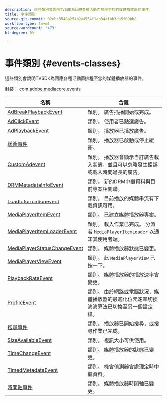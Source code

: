 ```yaml
---
description: 這些類別會說明TVSDK為回應各種活動而排程至您的媒體播放器的事件。
title: 事件類別
source-git-commit: 02ebc3548a254b2a6554f1ab34afbb3ea5f09bb8
workflow-type: tm+mt
source-wordcount: '473'
ht-degree: 0%

---
```


# 事件類別 {#events-classes}

這些類別會說明TVSDK為回應各種活動而排程至您的媒體播放器的事件。

封裝： [com.adobe.mediacore.events](https://help.adobe.com/en_US/primetime/api/psdk/asdoc-dhls_1.4/com/adobe/mediacore/events/package-detail.html)

| 名稱 | 含義 |
|---|---|
| [AdBreakPlaybackEvent](https://help.adobe.com/en_US/primetime/api/psdk/asdoc-dhls_1.4/com/adobe/mediacore/events/AdBreakPlaybackEvent.html) | 類別。 廣告插播開始或完成。 |
| [AdClickEvent](https://help.adobe.com/en_US/primetime/api/psdk/asdoc-dhls_1.4/com/adobe/mediacore/events/AdClickEvent.html) | 類別。 使用者已點選廣告。 |
| [AdPlaybackEvent](https://help.adobe.com/en_US/primetime/api/psdk/asdoc-dhls_1.4/com/adobe/mediacore/events/AdPlaybackEvent.html) | 類別。 播放器已播放廣告。 |
| [緩衝事件](https://help.adobe.com/en_US/primetime/api/psdk/asdoc-dhls_1.4/com/adobe/mediacore/events/BufferEvent.html) | 類別。 播放器已啟動或停止緩衝。 |
| [CustomAdevent](https://experienceleague.adobe.com/docs/primetime/programming/tvsdk-1-4-for-desktop-hls/advertising/custom-ads/r-psdk-dhls-1.4-custom-ad-events.html?lang=en) | 類別。 播放器會顯示自訂廣告載入狀態，並且可以忽略發生錯誤或載入時間過長的廣告。 |
| [DRMMetadataInfoEvent](https://help.adobe.com/en_US/primetime/api/psdk/asdoc-dhls_1.4/com/adobe/mediacore/events/DRMMetadataInfoEvent.html) | 類別。 新的DRM中繼資料與目前專案相關聯。 |
| [LoadInformationevent](https://help.adobe.com/en_US/primetime/api/psdk/asdoc-dhls_1.4/com/adobe/mediacore/events/LoadInformationEvent.html) | 類別。 目前播放的媒體串流有下載資訊可用。 |
| [MediaPlayerItemEvent](https://help.adobe.com/en_US/primetime/api/psdk/asdoc-dhls_1.4/com/adobe/mediacore/events/MediaPlayerItemEvent.html) | 類別。 已建立媒體播放器專案。 |
| [MediaPlayerItemLoaderEvent](https://help.adobe.com/en_US/primetime/api/psdk/asdoc-dhls_1.4/com/adobe/mediacore/events/MediaPlayerItemLoaderEvent.html) | 類別。 載入作業已完成。 分派者 `MediaPlayerItemLoader` 以通知其使用者端。 |
| [MediaPlayerStatusChangeEvent](https://help.adobe.com/en_US/primetime/api/psdk/asdoc-dhls_1.4/com/adobe/mediacore/events/MediaPlayerStatusChangeEvent.html) | 類別。 媒體播放器狀態已變更。 |
| [MediaPlayerViewEvent](https://help.adobe.com/en_US/primetime/api/psdk/asdoc-dhls_1.4/com/adobe/mediacore/events/MediaPlayerViewEvent.html) | 類別。 此 `MediaPlayerView` 已按一下。 |
| [PlaybackRateEvent](https://help.adobe.com/en_US/primetime/api/psdk/asdoc-dhls_1.4/com/adobe/mediacore/events/PlaybackRateEvent.html) | 類別。 媒體播放器的播放速率會變更。 |
| [ProfileEvent](https://help.adobe.com/en_US/primetime/api/psdk/asdoc-dhls_1.4/com/adobe/mediacore/events/ProfileEvent.html) | 類別。 由於網路或電腦狀況，媒體播放器的最適化位元速率切換演演算法已切換至另一個設定檔。 |
| [搜尋事件](https://help.adobe.com/en_US/primetime/api/psdk/asdoc-dhls_1.4/com/adobe/mediacore/events/SeekEvent.html) | 類別。 播放器已開始搜尋，或搜尋作業已完成。 |
| [SizeAvailableEvent](https://help.adobe.com/en_US/primetime/api/psdk/asdoc-dhls_1.4/com/adobe/mediacore/events/SizeAvailableEvent.html) | 類別。 視訊大小可供使用。 |
| [TimeChangeEvent](https://help.adobe.com/en_US/primetime/api/psdk/asdoc-dhls_1.4/com/adobe/mediacore/events/TimeChangeEvent.html) | 類別。 媒體播放器的狀態已變更。 |
| [TimedMetadataEvent](https://help.adobe.com/en_US/primetime/api/psdk/asdoc-dhls_1.4/com/adobe/mediacore/events/TimedMetadataEvent.html) | 類別。 機會偵測器會處理定時中繼資料。 |
| [時間軸事件](https://help.adobe.com/en_US/primetime/api/psdk/asdoc-dhls_1.4/com/adobe/mediacore/events/TimelineEvent.html) | 類別。 媒體播放器時間軸已變更。 |
